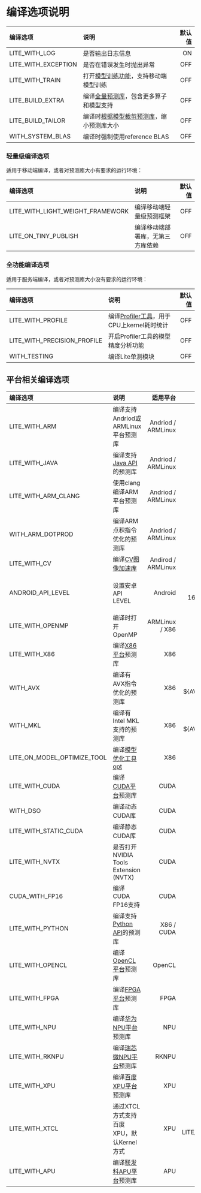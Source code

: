 # 编译选项说明


| 编译选项 |  说明  | 默认值 |
| :-- |  :-- |--: |
| LITE_WITH_LOG |  是否输出日志信息 | ON |
| LITE_WITH_EXCEPTION | 是否在错误发生时抛出异常 | OFF |
| LITE_WITH_TRAIN |  打开[模型训练功能](../demo_guides/cpp_train_demo.html)，支持移动端模型训练 | OFF |
| LITE_BUILD_EXTRA |  编译[全量预测库](library.html)，包含更多算子和模型支持 | OFF |
| LITE_BUILD_TAILOR | 编译时[根据模型裁剪预测库](library_tailoring.html)，缩小预测库大小 | OFF |
| WITH_SYSTEM_BLAS |  编译时强制使用reference BLAS |  OFF |

### 轻量级编译选项

适用于移动端编译，或者对预测库大小有要求的运行环境：

| 编译选项 |  说明  | 默认值 |
| :-- |  :-- | --: |
| LITE_WITH_LIGHT_WEIGHT_FRAMEWORK | 编译移动端轻量级预测框架 | OFF |
| LITE_ON_TINY_PUBLISH |  编译移动端部署库，无第三方库依赖 | OFF |

### 全功能编译选项

适用于服务端编译，或者对预测库大小没有要求的运行环境：

| 编译选项 |  说明  | 默认值 |
| :-- |  :-- | --: |
| LITE_WITH_PROFILE |  编译[Profiler工具](../user_guides/debug.html)，用于CPU上kernel耗时统计 | OFF |
| LITE_WITH_PRECISION_PROFILE |  开启Profiler工具的模型精度分析功能 | OFF |
| WITH_TESTING |  编译Lite单测模块 | OFF |

## 平台相关编译选项

| 编译选项 |  说明  | 适用平台 | 默认值 |
| :-- |  :-- | --: | --: |
| LITE_WITH_ARM |  编译支持Andriod或ARMLinux平台预测库 | Andriod / ARMLinux | OFF |
| LITE_WITH_JAVA |  编译支持[Java API](../api_reference/java_api_doc.html)的预测库 | Andriod / ARMLinux | OFF |
| LITE_WITH_ARM_CLANG | 使用clang编译ARM平台预测库 | Andriod / ARMLinux |OFF |
| WITH_ARM_DOTPROD |  编译ARM点积指令优化的预测库 | Andriod / ARMLinux |ON |
| LITE_WITH_CV |  编译[CV图像加速库](../api_reference/cv.html) | Andirod / ARMLinux |OFF |
| ANDROID_API_LEVEL | 设置安卓API LEVEL | Android | Default，即ARMv7下为16，ARMv8下为21 |
| LITE_WITH_OPENMP |  编译时打开OpenMP | ARMLinux / X86 | ON |
| LITE_WITH_X86 |  编译[X86平台](../demo_guides/x86.html)预测库 | X86 | ON |
| WITH_AVX |  编译有AVX指令优化的预测库 | X86 |ON IF ${AVX_FOUND} |
| WITH_MKL | 编译有Intel MKL支持的预测库 | X86 |ON IF ${AVX_FOUND} |
| LITE_ON_MODEL_OPTIMIZE_TOOL |  编译[模型优化工具opt](../user_guides/model_optimize_tool.html) | X86 |OFF|
| LITE_WITH_CUDA |  编译[CUDA平台](../demo_guides/cuda.html)预测库 | CUDA | OFF |
| WITH_DSO |  编译动态CUDA库 | CUDA | ON |
| LITE_WITH_STATIC_CUDA |   编译静态CUDA库 | CUDA |OFF |
| LITE_WITH_NVTX | 是否打开NVIDIA Tools Extension (NVTX) | CUDA |OFF |
| CUDA_WITH_FP16 |  编译CUDA FP16支持| CUDA |OFF |
| LITE_WITH_PYTHON |  编译支持[Python API](../api_reference/python_api_doc.html)的预测库 | X86 / CUDA |OFF |
| LITE_WITH_OPENCL |  编译[OpenCL平台](../demo_guides/opencl.html)预测库 | OpenCL | OFF |
| LITE_WITH_FPGA |  编译[FPGA平台](../demo_guides/fpga.html)预测库 | FPGA | OFF |
| LITE_WITH_NPU |  编译[华为NPU平台](../demo_guides/huawei_kirin_npu.html)预测库 | NPU | OFF |
| LITE_WITH_RKNPU |  编译[瑞芯微NPU平台](../demo_guides/rockchip_npu.html)预测库 | RKNPU | OFF |
| LITE_WITH_XPU |  编译[百度XPU平台](../demo_guides/baidu_xpu.html)预测库 | XPU |OFF |
| LITE_WITH_XTCL | 通过XTCL方式支持百度XPU，默认Kernel方式 | XPU |OFF IF LITE_WITH_XPU |
| LITE_WITH_APU | 编译[联发科APU平台](../demo_guides/mediatek_apu.html)预测库 | APU |OFF |
